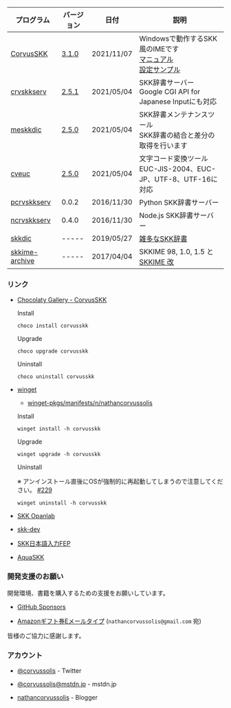 
| プログラム | バージョン | 日付 | 説明 |
|---|---|---|---|
| [CorvusSKK](https://github.com/nathancorvussolis/corvusskk) | [3.1.0](https://github.com/nathancorvussolis/corvusskk/releases/tag/3.1.0) | 2021/11/07 | Windowsで動作するSKK風のIMEです<br>[マニュアル](https://github.com/nathancorvussolis/corvusskk/blob/3.1.0/README.md)<br>[設定サンプル](https://github.com/nathancorvussolis/corvusskk/tree/3.1.0/installer/config-sample) |
| [crvskkserv](https://github.com/nathancorvussolis/crvskkserv) | [2.5.1](https://github.com/nathancorvussolis/crvskkserv/releases/tag/2.5.1) | 2021/05/04 | SKK辞書サーバー<br>Google CGI API for Japanese Inputにも対応 |
| [meskkdic](https://github.com/nathancorvussolis/meskkdic) | [2.5.0](https://github.com/nathancorvussolis/meskkdic/releases/tag/2.5.0) | 2021/05/04 | SKK辞書メンテナンスツール<br>SKK辞書の結合と差分の取得を行います |
| [cveuc](https://github.com/nathancorvussolis/cveuc) | [2.5.0](https://github.com/nathancorvussolis/cveuc/releases/tag/2.5.0) | 2021/05/04 | 文字コード変換ツール<br>EUC-JIS-2004、EUC-JP、UTF-8、UTF-16に対応 |
| [pcrvskkserv](https://github.com/nathancorvussolis/pcrvskkserv) | 0.0.2 | 2016/11/30 | Python SKK辞書サーバー |
| [ncrvskkserv](https://github.com/nathancorvussolis/ncrvskkserv) | 0.4.0 | 2016/11/30 | Node.js SKK辞書サーバー |
| [skkdic](https://github.com/nathancorvussolis/skkdic) | ----- | 2019/05/27 | [雑多なSKK辞書](https://nathancorvussolis.github.io/skkdic/) |
| [skkime-archive](https://github.com/nathancorvussolis/skkime-archive) | ----- | 2017/04/04 | SKKIME 98, 1.0, 1.5 と [SKKIME 改](http://coexe.web.fc2.com/legacy.html#skkime) |


### リンク

* [Chocolaty Gallery - CorvusSKK](https://chocolatey.org/packages/corvusskk)

  Install
  ```
  choco install corvusskk
  ```
  Upgrade
  ```
  choco upgrade corvusskk
  ```
  Uninstall
  ```
  choco uninstall corvusskk
  ```

* [winget](https://docs.microsoft.com/ja-jp/windows/package-manager/winget/)
  * [winget-pkgs/manifests/n/nathancorvussolis](https://github.com/microsoft/winget-pkgs/tree/master/manifests/n/nathancorvussolis)

  Install
  ```
  winget install -h corvusskk
  ```
  Upgrade
  ```
  winget upgrade -h corvusskk
  ```
  Uninstall
  
  ※ アンインストール直後にOSが強制的に再起動してしまうので注意してください。 [#229](https://github.com/microsoft/winget-cli/issues/229)
  ```
  winget uninstall -h corvusskk
  ```
   
* [SKK Opanlab](http://openlab.ring.gr.jp/skk/index-j.html)

* [skk-dev](https://github.com/skk-dev)

* [SKK日本語入力FEP](http://coexe.web.fc2.com/programs.html#skkfep)

* [AquaSKK](https://github.com/codefirst/aquaskk)


### 開発支援のお願い

開発環境、書籍を購入するための支援をお願いしています。

* [GitHub Sponsors](https://github.com/sponsors/nathancorvussolis)

* [Amazonギフト券Eメールタイプ](https://www.amazon.co.jp/gp/product/B004N3APGO/) (``nathancorvussolis@gmail.com`` 宛)

皆様のご協力に感謝します。


### アカウント

* [@corvussolis](https://twitter.com/corvussolis) - Twitter

* [@corvussolis@mstdn.jp](https://mstdn.jp/@corvussolis) - mstdn.jp

* [nathancorvussolis](https://nathancorvussolis.blogspot.com/) - Blogger

